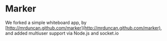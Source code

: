 Marker
======

We forked a simple whiteboard app, by [http://mrduncan.github.com/marker](http://mrduncan.github.com/marker), and added multiuser support via Node.js and socket.io 